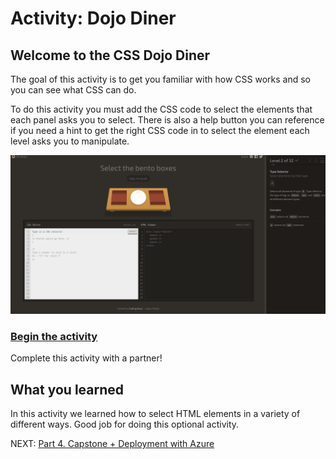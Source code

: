 # Activity: Dojo Diner

## Welcome to the CSS Dojo Diner

The goal of this activity is to get you familiar with how CSS works and so you can see what CSS can do.

To do this activity you must add the CSS code to select the elements that each panel asks you to select. There is also a help button you can reference if you need a hint to get the right CSS code in to select the element each level asks you to manipulate.

![Dojo Diner Image](../images/diner.png "Dojo Diner")

### [Begin the activity](http://algorithms.dojo.news/static/dojo-diner/index.html)

Complete this activity with a partner!

## What you learned

In this activity we learned how to select HTML elements in a variety of different ways. Good job for doing this optional activity.

NEXT: [Part 4. Capstone + Deployment with Azure](../4_Capstone_Deployment)

